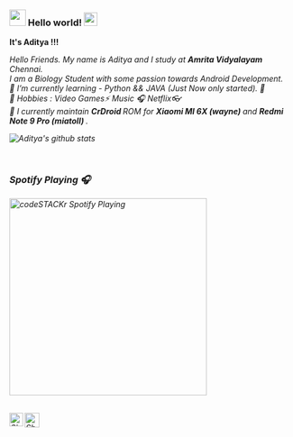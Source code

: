 

<!--
**adiatul16/adiatul16** is a ✨ _special_ ✨ repository because its `README.md` (this file) appears on your GitHub profile.

Here are some ideas to get you started:

- 🔭 I’m currently working on ...
- 🌱 I’m currently learning ...
- 👯 I’m looking to collaborate on ...
- 🤔 I’m looking for help with ...
- 💬 Ask me about ...
- 📫 How to reach me: ...
- 😄 Pronouns: ...
- ⚡ Fun fact: ...
-->
### <img src="https://github.com/TheDudeThatCode/TheDudeThatCode/blob/master/Assets/Hi.gif" width="29px"> Hello world!&nbsp;<img src="https://github.com/TheDudeThatCode/TheDudeThatCode/blob/master/Assets/Earth.gif" width="24px"><br>
<b> It's Aditya !!!</b>

<p>
  <em>
     Hello Friends. My name is Aditya and I study at <b>Amrita Vidyalayam </b> Chennai</a>. <br>
     I am a Biology Student with some passion towards Android Development. <br>
     🌱 I’m currently learning -  Python && JAVA (Just Now only started). 🐍 <br>
     💬 Hobbies : Video Games⚡ Music 🎧  Netflix👓 <br>
     🔭 I currently maintain <b> CrDroid </b> ROM for <b> Xiaomi MI 6X (wayne) </b> and <b> Redmi Note 9 Pro (miatoll) </b>.
<br>


![Aditya's github stats](https://github-readme-stats.vercel.app/api?username=adiatul16&show_icons=true&hide_border=true)

<br>

### Spotify Playing 🎧

[<img src="https://now-playing-codestackr.vercel.app/api/spotify-playing" alt="codeSTACKr Spotify Playing" width="350" />](https://open.spotify.com/user/31cj33ymega6g7x5h62y2x4un7me)

<br>
<a href="https://www.instagram.com/r____aditya____r">
 <img align="left" alt="Shubhamdeep Jha | Instagram" width="24px" src="https://github.com/TheDudeThatCode/TheDudeThatCode/blob/master/Assets/Instagram.svg" />
  </a>
  <a href="mailto:adiatul16@gmail.com">
    <img align="left" alt="Shubhamdeep Jha | Gmail" width="26px" src="https://github.com/TheDudeThatCode/TheDudeThatCode/blob/master/Assets/Gmail.svg" />
  </a>

<br><br><br><br>

<!-- Thanks to :- ⭐️ From [TheDudeThatCode](https://github.com/TheDudeThatCode) --> 
